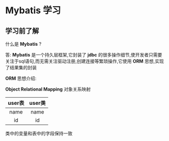 # Mybatis 学习

## 学习前了解

什么是 **Mybatis** ?

答: **Mybatis** 是一个持久层框架,它封装了 **jdbc** 的很多操作细节,使开发者只需要关注于sql语句,而无需关注驱动注册,创建连接等繁琐操作,它使用 **ORM** 思想,实现了结果集的封装

**ORM** 思想介绍:

**Object Relational Mapping** 对象关系映射

| user表 | user类 |
| :----: | :----: |
|  name  |  name  |
|   id   |   id   |

类中的变量和表中的字段保持一致

